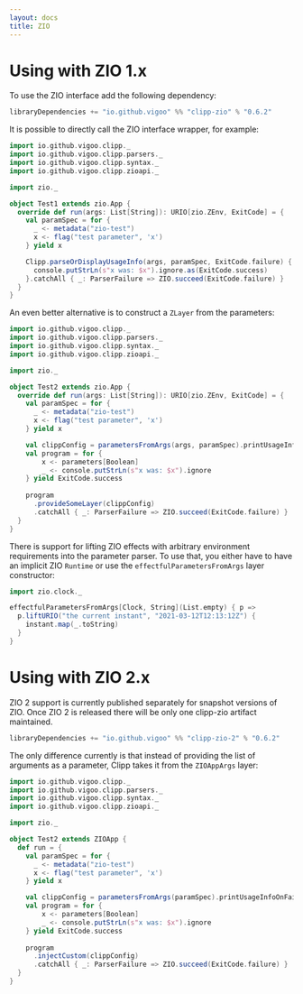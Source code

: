 ```yaml
---
layout: docs
title: ZIO
---
```


# Using with ZIO 1.x
To use the ZIO interface add the following dependency:

```scala
libraryDependencies += "io.github.vigoo" %% "clipp-zio" % "0.6.2"
```

It is possible to directly call the ZIO interface wrapper, for example:
```scala mdoc:silent
import io.github.vigoo.clipp._
import io.github.vigoo.clipp.parsers._
import io.github.vigoo.clipp.syntax._
import io.github.vigoo.clipp.zioapi._

import zio._

object Test1 extends zio.App {
  override def run(args: List[String]): URIO[zio.ZEnv, ExitCode] = {
    val paramSpec = for {
      _ <- metadata("zio-test")
      x <- flag("test parameter", 'x')
    } yield x

    Clipp.parseOrDisplayUsageInfo(args, paramSpec, ExitCode.failure) { x =>
      console.putStrLn(s"x was: $x").ignore.as(ExitCode.success)
    }.catchAll { _: ParserFailure => ZIO.succeed(ExitCode.failure) }
  }
} 
```

An even better alternative is to construct a `ZLayer` from the parameters:

```scala mdoc:silent
import io.github.vigoo.clipp._
import io.github.vigoo.clipp.parsers._
import io.github.vigoo.clipp.syntax._
import io.github.vigoo.clipp.zioapi._

import zio._

object Test2 extends zio.App {
  override def run(args: List[String]): URIO[zio.ZEnv, ExitCode] = {
    val paramSpec = for {
      _ <- metadata("zio-test")
      x <- flag("test parameter", 'x')
    } yield x

    val clippConfig = parametersFromArgs(args, paramSpec).printUsageInfoOnFailure
    val program = for {
        x <- parameters[Boolean]
        _ <- console.putStrLn(s"x was: $x").ignore
    } yield ExitCode.success
    
    program
      .provideSomeLayer(clippConfig)
      .catchAll { _: ParserFailure => ZIO.succeed(ExitCode.failure) }    
  }
} 
```

There is support for lifting ZIO effects with arbitrary environment requirements into the parameter parser. 
To use that, you either have to have an implicit ZIO `Runtime` or use the `effectfulParametersFromArgs` layer 
constructor:

```scala mdoc
import zio.clock._

effectfulParametersFromArgs[Clock, String](List.empty) { p =>
  p.liftURIO("the current instant", "2021-03-12T12:13:12Z") {
    instant.map(_.toString)
  }
}
```

# Using with ZIO 2.x
ZIO 2 support is currently published separately for snapshot versions of ZIO. Once ZIO 2 is released there will be only
one clipp-zio artifact maintained.

```scala
libraryDependencies += "io.github.vigoo" %% "clipp-zio-2" % "0.6.2"
```

The only difference currently is that instead of providing the list of arguments as a parameter, Clipp takes it from the 
`ZIOAppArgs` layer:

```scala
import io.github.vigoo.clipp._
import io.github.vigoo.clipp.parsers._
import io.github.vigoo.clipp.syntax._
import io.github.vigoo.clipp.zioapi._

import zio._

object Test2 extends ZIOApp {
  def run = {
    val paramSpec = for {
      _ <- metadata("zio-test")
      x <- flag("test parameter", 'x')
    } yield x

    val clippConfig = parametersFromArgs(paramSpec).printUsageInfoOnFailure
    val program = for {
        x <- parameters[Boolean]
        _ <- console.putStrLn(s"x was: $x").ignore
    } yield ExitCode.success
    
    program
      .injectCustom(clippConfig)
      .catchAll { _: ParserFailure => ZIO.succeed(ExitCode.failure) }    
  }
} 
```